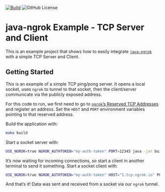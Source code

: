 [![Build](https://img.shields.io/github/actions/workflow/status/alexdlaird/java-ngrok-example-tcp-server-and-client/build.yml)](https://github.com/alexdlaird/java-ngrok-example-tcp-server-and-client/actions/workflows/build.yml)
![GitHub License](https://img.shields.io/github/license/alexdlaird/java-ngrok-example-dropwizard)

# java-ngrok Example - TCP Server and Client

This is an example project that shows how to easily integrate [`java-ngrok`](https://github.com/alexdlaird/java-ngrok)
with a simple TCP Server and Client.

## Getting Started

This is an example of a simple TCP ping/pong server. It opens a local socket, uses `ngrok` to tunnel to that socket,
then the client/server communicate via the publicly exposed address.

For this code to run, we first need to go to
[`ngrok`’s Reserved TCP Addresses](https://dashboard.ngrok.com/cloud-edge/tcp-addresses) and register an address.
Set the `HOST` and `PORT` environment variables pointing to that reserved address.

Build the application with:

```sh
make build
```

Start a socket server with:

```sh
USE_NGROK=true NGROK_AUTHTOKEN="my-auth-token" PORT=12345 java -jar build/libs/java-ngrok-example-tcp-server-and-client-1.0.0-SNAPSHOT.jar server
```

It’s now waiting for incoming connections, so start a client in another terminal to send it something. Start a socket
client with:

```sh
USE_NGROK=true NGROK_AUTHTOKEN="my-auth-token" HOST="1.tcp.ngrok.io" PORT=12345 java -jar build/libs/java-ngrok-example-tcp-server-and-client-1.0.0-SNAPSHOT.jar client
```

And that’s it! Data was sent and received from a socket via our `ngrok` tunnel.
